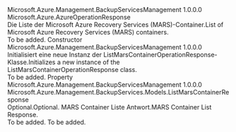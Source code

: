 <Type Name="ListMarsContainerOperationResponse" FullName="Microsoft.Azure.Management.BackupServices.Models.ListMarsContainerOperationResponse">
  <TypeSignature Language="C#" Value="public class ListMarsContainerOperationResponse : Microsoft.Azure.AzureOperationResponse" />
  <TypeSignature Language="ILAsm" Value=".class public auto ansi beforefieldinit ListMarsContainerOperationResponse extends Microsoft.Azure.AzureOperationResponse" />
  <TypeSignature Language="DocId" Value="T:Microsoft.Azure.Management.BackupServices.Models.ListMarsContainerOperationResponse" />
  <TypeSignature Language="VB.NET" Value="Public Class ListMarsContainerOperationResponse&#xA;Inherits AzureOperationResponse" />
  <TypeSignature Language="F#" Value="type ListMarsContainerOperationResponse = class&#xA;    inherit AzureOperationResponse" />
  <AssemblyInfo>
    <AssemblyName>Microsoft.Azure.Management.BackupServicesManagement</AssemblyName>
    <AssemblyVersion>1.0.0.0</AssemblyVersion>
  </AssemblyInfo>
  <Base>
    <BaseTypeName>Microsoft.Azure.AzureOperationResponse</BaseTypeName>
  </Base>
  <Interfaces />
  <Docs>
    <summary>
            <span data-ttu-id="3798b-101">Die Liste der Microsoft Azure Recovery Services (MARS)-Container.</span><span class="sxs-lookup"><span data-stu-id="3798b-101">List of Microsoft Azure Recovery Services (MARS) containers.</span></span>
            </summary>
    <remarks>To be added.</remarks>
  </Docs>
  <Members>
    <Member MemberName=".ctor">
      <MemberSignature Language="C#" Value="public ListMarsContainerOperationResponse ();" />
      <MemberSignature Language="ILAsm" Value=".method public hidebysig specialname rtspecialname instance void .ctor() cil managed" />
      <MemberSignature Language="DocId" Value="M:Microsoft.Azure.Management.BackupServices.Models.ListMarsContainerOperationResponse.#ctor" />
      <MemberSignature Language="VB.NET" Value="Public Sub New ()" />
      <MemberType>Constructor</MemberType>
      <AssemblyInfo>
        <AssemblyName>Microsoft.Azure.Management.BackupServicesManagement</AssemblyName>
        <AssemblyVersion>1.0.0.0</AssemblyVersion>
      </AssemblyInfo>
      <Parameters />
      <Docs>
        <summary>
            <span data-ttu-id="3798b-102">Initialisiert eine neue Instanz der ListMarsContainerOperationResponse-Klasse.</span><span class="sxs-lookup"><span data-stu-id="3798b-102">Initializes a new instance of the ListMarsContainerOperationResponse class.</span></span>
            </summary>
        <remarks>To be added.</remarks>
      </Docs>
    </Member>
    <Member MemberName="ListMarsContainerResponse">
      <MemberSignature Language="C#" Value="public Microsoft.Azure.Management.BackupServices.Models.ListMarsContainerResponse ListMarsContainerResponse { get; set; }" />
      <MemberSignature Language="ILAsm" Value=".property instance class Microsoft.Azure.Management.BackupServices.Models.ListMarsContainerResponse ListMarsContainerResponse" />
      <MemberSignature Language="DocId" Value="P:Microsoft.Azure.Management.BackupServices.Models.ListMarsContainerOperationResponse.ListMarsContainerResponse" />
      <MemberSignature Language="VB.NET" Value="Public Property ListMarsContainerResponse As ListMarsContainerResponse" />
      <MemberSignature Language="F#" Value="member this.ListMarsContainerResponse : Microsoft.Azure.Management.BackupServices.Models.ListMarsContainerResponse with get, set" Usage="Microsoft.Azure.Management.BackupServices.Models.ListMarsContainerOperationResponse.ListMarsContainerResponse" />
      <MemberType>Property</MemberType>
      <AssemblyInfo>
        <AssemblyName>Microsoft.Azure.Management.BackupServicesManagement</AssemblyName>
        <AssemblyVersion>1.0.0.0</AssemblyVersion>
      </AssemblyInfo>
      <ReturnValue>
        <ReturnType>Microsoft.Azure.Management.BackupServices.Models.ListMarsContainerResponse</ReturnType>
      </ReturnValue>
      <Docs>
        <summary>
            <span data-ttu-id="3798b-103">Optional.</span><span class="sxs-lookup"><span data-stu-id="3798b-103">Optional.</span></span> <span data-ttu-id="3798b-104">MARS Container Liste Antwort.</span><span class="sxs-lookup"><span data-stu-id="3798b-104">MARS Container List Response.</span></span>
            </summary>
        <value>To be added.</value>
        <remarks>To be added.</remarks>
      </Docs>
    </Member>
  </Members>
</Type>